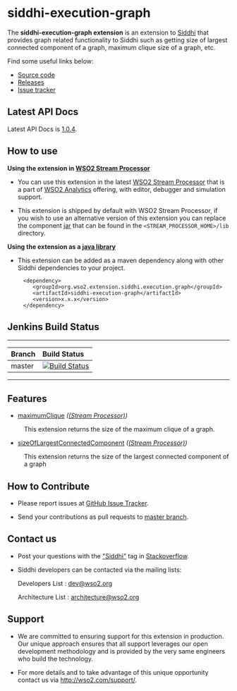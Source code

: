 siddhi-execution-graph
======================================

The **siddhi-execution-graph extension** is an extension to <a target="_blank" href="https://wso2.github.io/siddhi">Siddhi</a> that provides graph related functionality to Siddhi such as getting size of largest connected component of a graph, maximum clique size of a graph, etc.

Find some useful links below:

* <a target="_blank" href="https://github.com/wso2-extensions/siddhi-execution-graph">Source code</a>
* <a target="_blank" href="https://github.com/wso2-extensions/siddhi-execution-graph/releases">Releases</a>
* <a target="_blank" href="https://github.com/wso2-extensions/siddhi-execution-graph/issues">Issue tracker</a>

## Latest API Docs 

Latest API Docs is <a target="_blank" href="https://wso2-extensions.github.io/siddhi-execution-graph/api/1.0.4">1.0.4</a>.

## How to use 

**Using the extension in <a target="_blank" href="https://github.com/wso2/product-sp">WSO2 Stream Processor</a>**

* You can use this extension in the latest <a target="_blank" href="https://github.com/wso2/product-sp/releases">WSO2 Stream Processor</a> that is a part of <a target="_blank" href="http://wso2.com/analytics?utm_source=gitanalytics&utm_campaign=gitanalytics_Jul17">WSO2 Analytics</a> offering, with editor, debugger and simulation support. 

* This extension is shipped by default with WSO2 Stream Processor, if you wish to use an alternative version of this extension you can replace the component <a target="_blank" href="https://github.com/wso2-extensions/siddhi-execution-graph/releases">jar</a> that can be found in the `<STREAM_PROCESSOR_HOME>/lib` directory.

**Using the extension as a <a target="_blank" href="https://wso2.github.io/siddhi/documentation/running-as-a-java-library">java library</a>**

* This extension can be added as a maven dependency along with other Siddhi dependencies to your project.

```
     <dependency>
        <groupId>org.wso2.extension.siddhi.execution.graph</groupId>
        <artifactId>siddhi-execution-graph</artifactId>
        <version>x.x.x</version>
     </dependency>
```

## Jenkins Build Status

---

|  Branch | Build Status |
| :------ |:------------ | 
| master  | [![Build Status](https://wso2.org/jenkins/job/siddhi/job/siddhi-execution-graph/badge/icon)](https://wso2.org/jenkins/job/siddhi/job/siddhi-execution-graph/) |

---

## Features

* <a target="_blank" href="https://wso2-extensions.github.io/siddhi-execution-graph/api/1.0.4/#maximumclique-stream-processor">maximumClique</a> *(<a target="_blank" href="https://wso2.github.io/siddhi/documentation/siddhi-4.0/#stream-processor">(Stream Processor)</a>)*<br><div style="padding-left: 1em;"><p>This extension returns the size of the maximum clique of a graph.</p></div>
* <a target="_blank" href="https://wso2-extensions.github.io/siddhi-execution-graph/api/1.0.4/#sizeoflargestconnectedcomponent-stream-processor">sizeOfLargestConnectedComponent</a> *(<a target="_blank" href="https://wso2.github.io/siddhi/documentation/siddhi-4.0/#stream-processor">(Stream Processor)</a>)*<br><div style="padding-left: 1em;"><p>This extension returns the size of the largest connected component of a graph</p></div>

## How to Contribute
 
  * Please report issues at <a target="_blank" href="https://github.com/wso2-extensions/siddhi-execution-graph/issues">GitHub Issue Tracker</a>.
  
  * Send your contributions as pull requests to <a target="_blank" href="https://github.com/wso2-extensions/siddhi-execution-graph/tree/master">master branch</a>. 
 
## Contact us 

 * Post your questions with the <a target="_blank" href="http://stackoverflow.com/search?q=siddhi">"Siddhi"</a> tag in <a target="_blank" href="http://stackoverflow.com/search?q=siddhi">Stackoverflow</a>. 
 
 * Siddhi developers can be contacted via the mailing lists:
 
    Developers List   : [dev@wso2.org](mailto:dev@wso2.org)
    
    Architecture List : [architecture@wso2.org](mailto:architecture@wso2.org)
 
## Support 

* We are committed to ensuring support for this extension in production. Our unique approach ensures that all support leverages our open development methodology and is provided by the very same engineers who build the technology. 

* For more details and to take advantage of this unique opportunity contact us via <a target="_blank" href="http://wso2.com/support?utm_source=gitanalytics&utm_campaign=gitanalytics_Jul17">http://wso2.com/support/</a>. 
